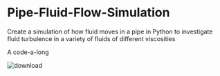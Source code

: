 # Pipe-Fluid-Flow-Simulation
Create a simulation of how fluid moves in a pipe in Python to investigate fluid turbulence in a variety of fluids of different viscosities 

A code-a-long

![download](https://github.com/emillionth/Pipe-Fluid-Flow-Simulation/assets/156365105/c8863ada-c846-439b-8566-60d00753acb7)
